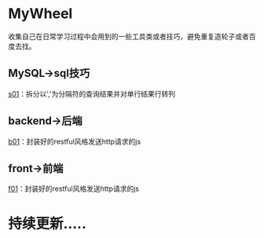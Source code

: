 # MyWheel
收集自己在日常学习过程中会用到的一些工具类或者技巧，避免重复造轮子或者百度去找。

## MySQL->sql技巧
[s01](https://github.com/Pitayafruits/MyWheel/blob/main/MySQL/s01.md)：拆分以','为分隔符的查询结果并对单行结果行转列
## backend->后端
[b01](https://github.com/Pitayafruits/MyWheel/blob/main/front/http.js)：封装好的restful风格发送http请求的js
## front->前端
[f01](https://github.com/Pitayafruits/MyWheel/blob/main/front/http.js)：封装好的restful风格发送http请求的js
# 持续更新.....
